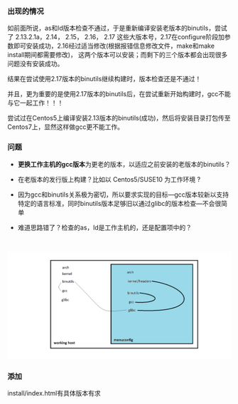 ### 出现的情况



如前面所说，as和ld版本检查不通过，于是重新编译安装老版本的binutils，尝试了 2.13.2.1a，2.14， 2.15， 2.16， 2.17 这些大版本号，2.17在configure阶段加参数即可安装成功，2.16经过适当修改(根据报错信息修改文件，make和make install期间都需要修改)， 这两个版本可以安装；而剩下的三个版本都会出现很多问题没有安装成功。

结果在尝试使用2.17版本的binutils继续构建时，版本检查还是不通过！

并且，更为重要的是使用2.17版本的binutils后，在尝试重新开始构建时，gcc不能与它一起工作！！！

尝试过在Centos5上编译安装2.13版本的binutils(成功)，然后将安装目录打包传至Centos7上，显然这样做gcc更不能工作。



### 问题

- **更换工作主机的gcc版本**为更老的版本，以适应之前安装的老版本的binutils？

- 在老版本的发行版上构建？比如以 Centos5/SUSE10 为工作环境 ? 

- 因为gcc和binutils关系极为密切，所以要求实现的目标—gcc版本较新以支持特定的语言标准，同时binutils版本足够旧以通过glibc的版本检查—不会很简单

- 难道思路错了？检查的as，ld是工作主机的，还是配置项中的？

  ​

![struction](../png/struction.png)



### 添加

install/index.html有具体版本有求

